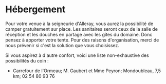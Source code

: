 # Hébergement

Pour votre venue à la seigneurie d'Alleray, vous aurez la possibilité de camper gratuitement sur place. Les sanitaires seront ceux de la salle de réception et les douches en partage avec les gîtes du domaine.
Donc pensez à apporter votre tente.
Pour des raisons d'organisation, merci de nous prévenir si c'est la solution que vous choisissez.

Si vous aspirez à d'autre confort, voici une liste non-exhaustive des possibilités du coin :

* Carrefour de l'Ormeau; M. Gaubert et Mme Peyron; Mondoubleau, 7,5 km; 02 54 80 93 76
